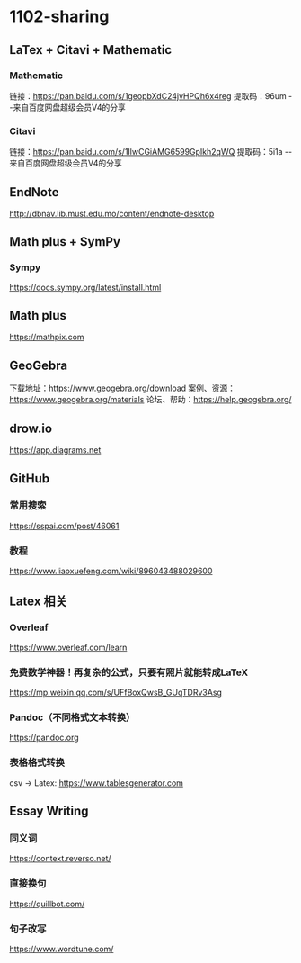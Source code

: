 # 1102-sharing

## LaTex + Citavi + Mathematic
### Mathematic
链接：https://pan.baidu.com/s/1geopbXdC24jvHPQh6x4reg 
提取码：96um 
--来自百度网盘超级会员V4的分享
### Citavi
链接：https://pan.baidu.com/s/1IlwCGiAMG6599GpIkh2qWQ 
提取码：5i1a 
--来自百度网盘超级会员V4的分享

## EndNote
http://dbnav.lib.must.edu.mo/content/endnote-desktop

## Math plus + SymPy
### Sympy
https://docs.sympy.org/latest/install.html

## Math plus
https://mathpix.com

## GeoGebra
下载地址：https://www.geogebra.org/download
案例、资源：https://www.geogebra.org/materials
论坛、帮助：https://help.geogebra.org/

## drow.io
https://app.diagrams.net

## GitHub
### 常用搜索
https://sspai.com/post/46061
### 教程
https://www.liaoxuefeng.com/wiki/896043488029600

## Latex 相关

### Overleaf
https://www.overleaf.com/learn

### 免费数学神器！再复杂的公式，只要有照片就能转成LaTeX
https://mp.weixin.qq.com/s/UFfBoxQwsB_GUqTDRv3Asg

### Pandoc（不同格式文本转换）
https://pandoc.org

### 表格格式转换
csv -> Latex: https://www.tablesgenerator.com

## Essay Writing
### 同义词
https://context.reverso.net/
### 直接换句
https://quillbot.com/
### 句子改写
https://www.wordtune.com/
